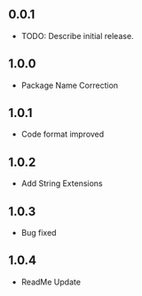 ## 0.0.1

* TODO: Describe initial release.

## 1.0.0

* Package Name Correction

## 1.0.1

* Code format improved

## 1.0.2

* Add String Extensions

## 1.0.3

* Bug fixed

## 1.0.4

* ReadMe Update
